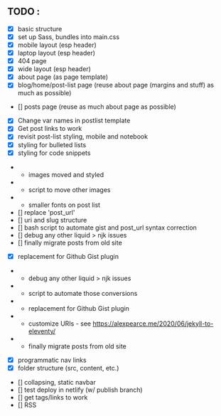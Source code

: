 ## TODO : 
- [x] basic structure
- [x] set up Sass, bundles into main.css
- [x] mobile layout (esp header)
- [x] laptop layout (esp header)
- [x] 404 page
- [x] wide layout (esp header)
- [x] about page (as page template)
- [x] blog/home/post-list page (reuse about page (margins and stuff) as much as possible)
- [] posts page (reuse as much about page as possible)
- [x] Change var names in postlist template
- [x] Get post links to work
- [x] revisit post-list styling, mobile and notebook
- [x] styling for bulleted lists
- [x] styling for code snippets
- - images moved and styled
- - script to move other images
- - smaller fonts on post list
- [] replace 'post_url'
- [] uri and slug structure
- [] bash script to automate gist and post_url syntax correction
- [] debug any other liquid > njk issues
- [] finally migrate posts from old site
- [x] replacement for Github Gist plugin
- - debug any other liquid > njk issues
- - script to automate those conversions
- - replacement for Github Gist plugin
- - customize URIs - see https://alexpearce.me/2020/06/jekyll-to-eleventy/
- - finally migrate posts from old site
- [x] programmatic nav links
- [x] folder structure (src, content, etc.)
- [] collapsing, static navbar
- [] test deploy in netlify (w/ publish branch)
- [] get tags/links to work
- [] RSS


